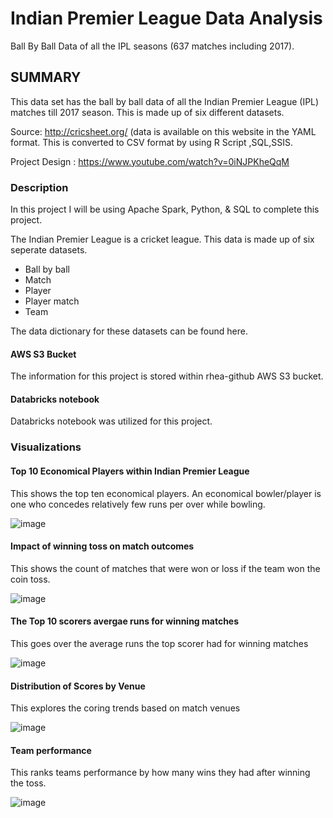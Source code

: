 # Indian Premier League Data Analysis 

Ball By Ball Data of all the IPL seasons (637 matches including 2017).

## SUMMARY
This data set has the ball by ball data of all the Indian Premier League (IPL) matches till 2017 season. This is made up of six different datasets.

Source: http://cricsheet.org/ (data is available on this website in the YAML format. This is converted to CSV format by using R Script ,SQL,SSIS.

Project Design : https://www.youtube.com/watch?v=0iNJPKheQqM 


### Description
In this project I will be using Apache Spark, Python, & SQL to complete this project.

The Indian Premier League is a cricket league. This data is made up of six seperate datasets.
- Ball by ball
- Match
- Player
- Player match
- Team
  
 The data dictionary for these datasets can be found here. [](https://data.world/raghu543/ipl-data-till-2017/workspace/data-dictionary)

#### AWS S3 Bucket
The information for this project is stored within rhea-github AWS S3 bucket.

#### Databricks notebook
Databricks notebook was utilized for this project.


### Visualizations

#### Top 10 Economical Players within Indian Premier League 

This shows the top ten economical players. An economical bowler/player is one who concedes relatively few runs per over while bowling.

![image](https://github.com/rhejos/ipl_data_analysis/assets/153791988/bd85fb2d-4401-422e-a3c0-4c594d9eca98)

#### Impact of winning toss on match outcomes

This shows the count of matches that were won or loss if the team won the coin toss.

![image](https://github.com/rhejos/ipl_data_analysis/assets/153791988/c74f90fe-3b9c-45c1-aa89-ef862ce69616)

#### The Top 10 scorers avergae runs for winning matches 

This goes over the average runs the top scorer had for winning matches

![image](https://github.com/rhejos/ipl_data_analysis/assets/153791988/41ba4093-bb67-4593-b101-72a2ccca91fe)

#### Distribution of Scores by Venue 

This explores the coring trends based on match venues

![image](https://github.com/rhejos/ipl_data_analysis/assets/153791988/bb20a495-ec62-4c1e-86e4-8caf808bc82c)


#### Team performance

This ranks teams performance by how many wins they had after winning the toss.

![image](https://github.com/rhejos/ipl_data_analysis/assets/153791988/19e53869-6b4c-465f-874f-ecbb33c943d7)



